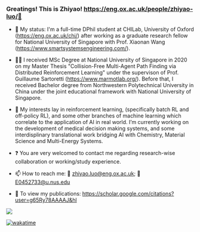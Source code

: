 ### Greatings! This is Zhiyao! https://eng.ox.ac.uk/people/zhiyao-luo/👋
- :school: My status: I'm a full-time DPhil student at CHILab, University of Oxford (https://eng.ox.ac.uk/chi/) after working as a graduate research fellow for National University of Singapore with Prof. Xiaonan Wang (https://www.smartsystemsengineering.com/). 
 
- :man_student: I received MSc Degree at National University of Singapore in 2020 on my Master Thesis "Collision-Free Multi-Agent Path Finding via Distributed Reinforcement Learning" under the supervison of Prof. Guillaume Sartoretti (https://www.marmotlab.org/). Before that, I received Bachelor degree from Northwestern Polytechnical University in China under the joint educational framework with National University of Singapore. 
 
- 🔭 My interests lay in reinforcement learning, (specifically batch RL and off-policy RL), and some other branches of machine learning which correlate to the application of AI in real world. I’m currently working on the development of medical decision making systems, and some interdisplinary translational work bridging AI with Chemistry, Material Science and Multi-Energy Systems. 

- :question: You are very welcomed to contact me regarding research-wise collaboration or working/study experience. 
 
- 📫 How to reach me: :email: zhiyao.luo@eng.ox.ac.uk; :email: E0452733@u.nus.edu

- 💬 To view my publications: https://scholar.google.com/citations?user=g65Ry78AAAAJ&hl
 
![](https://github-readme-stats.vercel.app/api?username=GilesLuo)

[![wakatime](https://wakatime.com/badge/github/GilesLuo/Generative-3D-Part-Assembly.svg)](https://wakatime.com/badge/github/GilesLuo/Generative-3D-Part-Assembly)
<!--
=for html <a href="https://wakatime.com/badge/github/GilesLuo/Generative-3D-Part-Assembly"><img src="https://wakatime.com/badge/github/GilesLuo/Generative-3D-Part-Assembly.svg"></a>

**GilesLuo/GilesLuo** is a ✨ _special_ ✨ repository because its `README.md` (this file) appears on your GitHub profile.

Here are some ideas to get you started:


- 🌱 I’m currently learning ...
- 👯 I’m looking to collaborate on ...
- 🤔 I’m looking for help with ...
- 💬 Ask me about ...

- 😄 Pronouns: ...
- ⚡ Fun fact: ...
-->
